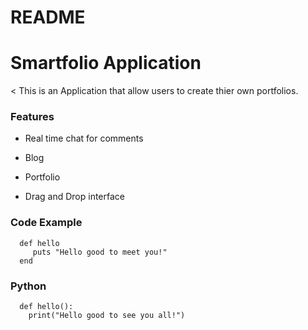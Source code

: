 # README

# Smartfolio Application

< This is an Application that allow users to create thier own portfolios.

### Features

- Real time chat for comments

- Blog

- Portfolio
- Drag and Drop interface

### Code Example
```
  def hello
     puts "Hello good to meet you!"
  end
```

### Python

```
  def hello():
    print("Hello good to see you all!")

```
